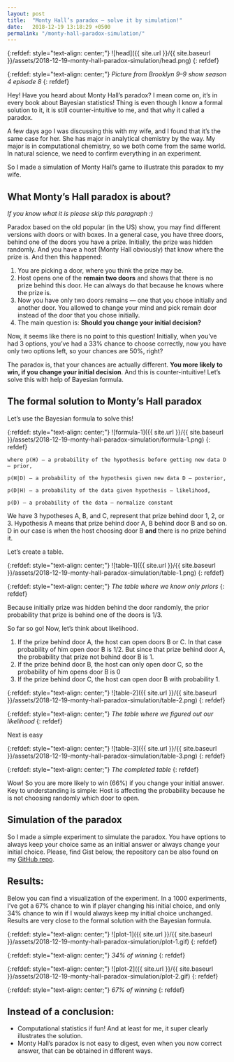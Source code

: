 ```yaml
---
layout: post
title:  "Monty Hall’s paradox — solve it by simulation!"
date:   2018-12-19 13:18:29 +0500
permalink: "/monty-hall-paradox-simulation/"
---
```


{:refdef: style="text-align: center;"}
![head]({{ site.url }}/{{ site.baseurl }}/assets/2018-12-19-monty-hall-paradox-simulation/head.png)
{: refdef}

{:refdef: style="text-align: center;"}
*Picture from Brooklyn 9–9 show season 4 episode 8*
{: refdef}


Hey! Have you heard about Monty Hall’s paradox? I mean come on, it’s in every book about Bayesian statistics! Thing is even though I know a formal solution to it, it is still counter-intuitive to me, and that why it called a paradox.

A few days ago I was discussing this with my wife, and I found that it’s the same case for her. She has major in analytical chemistry by the way. My major is in computational chemistry, so we both come from the same world. In natural science, we need to confirm everything in an experiment.

So I made a simulation of Monty Hall’s game to illustrate this paradox to my wife.

## What Monty’s Hall paradox is about?
*If you know what it is please skip this paragraph :)*

Paradox based on the old popular (in the US) show, you may find different versions with doors or with boxes. In a general case, you have three doors, behind one of the doors you have a prize. Initially, the prize was hidden randomly. And you have a host (Monty Hall obviously) that know where the prize is. And then this happened:

1. You are picking a door, where you think the prize may be.
2. Host opens one of the **remain two doors** and shows that there is no prize behind this door. He can always do that because he knows where the prize is.
3. Now you have only two doors remains — one that you chose initially and another door. You allowed to change your mind and pick remain door instead of the door that you chose initially.
4. The main question is: **Should you change your initial decision?**

Now, it seems like there is no point to this question! Initially, when you’ve had 3 options, you’ve had a 33% chance to choose correctly, now you have only two options left, so your chances are 50%, right?

The paradox is, that your chances are actually different. **You more likely to win, if you change your initial decision**. And this is counter-intuitive! Let’s solve this with help of Bayesian formula.

## The formal solution to Monty’s Hall paradox
Let’s use the Bayesian formula to solve this!


{:refdef: style="text-align: center;"}
![formula-1]({{ site.url }}/{{ site.baseurl }}/assets/2018-12-19-monty-hall-paradox-simulation/formula-1.png)
{: refdef}
```
where p(H) — a probability of the hypothesis before getting new data D — prior,

p(H|D) — a probability of the hypothesis given new data D — posterior,

p(D|H) — a probability of the data given hypothesis — likelihood,

p(D) — a probability of the data — normalize constant
```

We have 3 hypotheses A, B, and C, represent that prize behind door 1, 2, or 3. Hypothesis A means that prize behind door A, B behind door B and so on. D in our case is when the host choosing door B **and** there is no prize behind it.

Let’s create a table.

{:refdef: style="text-align: center;"}
![table-1]({{ site.url }}/{{ site.baseurl }}/assets/2018-12-19-monty-hall-paradox-simulation/table-1.png)
{: refdef}

{:refdef: style="text-align: center;"}
*The table where we know only priors*
{: refdef}


Because initially prize was hidden behind the door randomly, the prior probability that prize is behind one of the doors is 1/3.

So far so go! Now, let’s think about likelihood.

1. If the prize behind door A, the host can open doors B or C. In that case probability of him open door B is 1/2. But since that prize behind door A, the probability that prize not behind door B is 1.
2. If the prize behind door B, the host can only open door C, so the probability of him opens door B is 0
3. If the prize behind door C, the host can open door B with probability 1.



{:refdef: style="text-align: center;"}
![table-2]({{ site.url }}/{{ site.baseurl }}/assets/2018-12-19-monty-hall-paradox-simulation/table-2.png)
{: refdef}

{:refdef: style="text-align: center;"}
*The table where we figured out our likelihood*
{: refdef}

Next is easy


{:refdef: style="text-align: center;"}
![table-3]({{ site.url }}/{{ site.baseurl }}/assets/2018-12-19-monty-hall-paradox-simulation/table-3.png)
{: refdef}

{:refdef: style="text-align: center;"}
*The completed table*
{: refdef}

Wow! So you are more likely to win (66%) if you change your initial answer. Key to understanding is simple: Host is affecting the probability because he is not choosing randomly which door to open.

## Simulation of the paradox

So I made a simple experiment to simulate the paradox. You have options to always keep your choice same as an initial answer or always change your initial choice. Please, find Gist below, the repository can be also found on my [GitHub repo](https://github.com/subpath/Monty_Hall_paradox_simulation).

<script src="https://gist.github.com/subpath/39d9f85421445dbd7a46b95e42aeb113.js"></script>

## Results:

Below you can find a visualization of the experiment. In a 1000 experiments, I’ve got a 67% chance to win if player changing his initial choice, and only 34% chance to win if I would always keep my initial choice unchanged. Results are very close to the formal solution with the Bayesian formula.

{:refdef: style="text-align: center;"}
![plot-1]({{ site.url }}/{{ site.baseurl }}/assets/2018-12-19-monty-hall-paradox-simulation/plot-1.gif)
{: refdef}

{:refdef: style="text-align: center;"}
*34% of winning*
{: refdef}


{:refdef: style="text-align: center;"}
![plot-2]({{ site.url }}/{{ site.baseurl }}/assets/2018-12-19-monty-hall-paradox-simulation/plot-2.gif)
{: refdef}

{:refdef: style="text-align: center;"}
*67% of winning*
{: refdef}



## Instead of a conclusion:

* Computational statistics if fun! And at least for me, it super clearly illustrates the solution.
* Monty Hall’s paradox is not easy to digest, even when you now correct answer, that can be obtained in different ways.